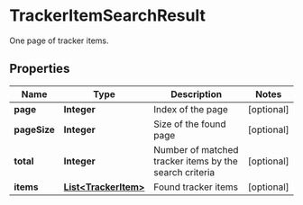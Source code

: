 

# TrackerItemSearchResult

One page of tracker items.

## Properties

| Name | Type | Description | Notes |
|------------ | ------------- | ------------- | -------------|
|**page** | **Integer** | Index of the page |  [optional] |
|**pageSize** | **Integer** | Size of the found page |  [optional] |
|**total** | **Integer** | Number of matched tracker items by the search criteria |  [optional] |
|**items** | [**List&lt;TrackerItem&gt;**](TrackerItem.md) | Found tracker items |  [optional] |



